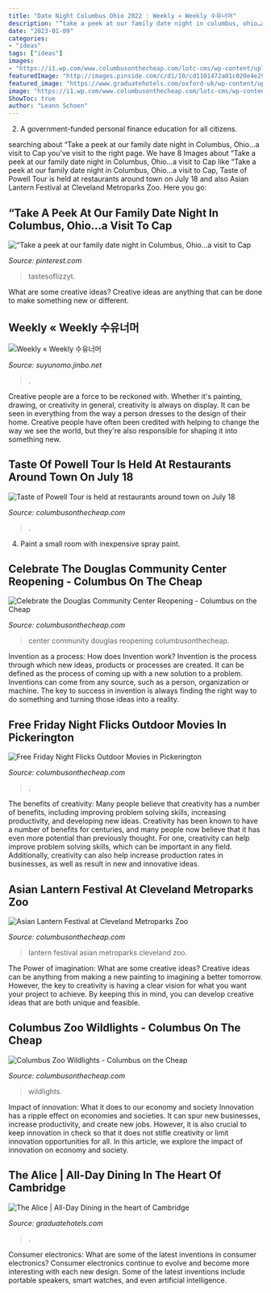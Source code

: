 ```yaml
---
title: "Date Night Columbus Ohio 2022 : Weekly « Weekly 수유너머"
description: "“take a peek at our family date night in columbus, ohio…a visit to cap"
date: "2023-01-09"
categories:
- "ideas"
tags: ["ideas"]
images:
- "https://i1.wp.com/www.columbusonthecheap.com/lotc-cms/wp-content/uploads/2017/05/movies-outdoors.jpg?fit=1200%2C771&amp;ssl=1"
featuredImage: "http://images.pinside.com/c/d1/10/cd1101472a01c020e4e2927064b75b5fbf9b1dc3.gif"
featured_image: "https://www.graduatehotels.com/oxford-uk/wp-content/uploads/sites/38/2021/02/Bell-boy.png"
image: "https://i1.wp.com/www.columbusonthecheap.com/lotc-cms/wp-content/uploads/2018/03/a-sandwich-3986330_1920.jpg?fit=1200%2C800&amp;ssl=1"
ShowToc: true
author: "Leann Schoen"
---
```



2. A government-funded personal finance education for all citizens.

	

		
searching about “Take a peek at our family date night in Columbus, Ohio…a visit to Cap you've visit to the right page. We have 8 Images about “Take a peek at our family date night in Columbus, Ohio…a visit to Cap like “Take a peek at our family date night in Columbus, Ohio…a visit to Cap, Taste of Powell Tour is held at restaurants around town on July 18 and also Asian Lantern Festival at Cleveland Metroparks Zoo. Here you go:
		
    
## “Take A Peek At Our Family Date Night In Columbus, Ohio…a Visit To Cap

<img loading=lazy src="https://i.pinimg.com/originals/b0/6f/da/b06fda7fb0fb02ee7c2936493e3abbb0.jpg" onerror="this.onerror=null;this.src='https://tse2.mm.bing.net/th?id=OIP.r_GmDc2EfQucAoeSYmOfBQHaLH&amp;pid=15.1';" alt="“Take a peek at our family date night in Columbus, Ohio…a visit to Cap">

_Source: pinterest.com_

>tastesoflizzyt. 

	

What are some creative ideas?
Creative ideas are anything that can be done to make something new or different.

    
## Weekly « Weekly 수유너머

<img loading=lazy src="http://images.pinside.com/c/d1/10/cd1101472a01c020e4e2927064b75b5fbf9b1dc3.gif" onerror="this.onerror=null;this.src='https://tse2.mm.bing.net/th?id=OIP.MRS5KFQ12kyr-heRCcIxEQHaJh&amp;pid=15.1';" alt="Weekly « Weekly 수유너머">

_Source: suyunomo.jinbo.net_

>. 

	

Creative people are a force to be reckoned with. Whether it's painting, drawing, or creativity in general, creativity is always on display. It can be seen in everything from the way a person dresses to the design of their home. Creative people have often been credited with helping to change the way we see the world, but they're also responsible for shaping it into something new.

    
## Taste Of Powell Tour Is Held At Restaurants Around Town On July 18

<img loading=lazy src="https://i1.wp.com/www.columbusonthecheap.com/lotc-cms/wp-content/uploads/2018/03/a-sandwich-3986330_1920.jpg?fit=1200%2C800&amp;ssl=1" onerror="this.onerror=null;this.src='https://tse2.mm.bing.net/th?id=OIP.OEKjM0q6IZXogVWYidzykAHaE8&amp;pid=15.1';" alt="Taste of Powell Tour is held at restaurants around town on July 18">

_Source: columbusonthecheap.com_

>. 

	

4. Paint a small room with inexpensive spray paint.

    
## Celebrate The Douglas Community Center Reopening - Columbus On The Cheap

<img loading=lazy src="https://www.columbusonthecheap.com/lotc-cms/wp-content/uploads/2016/05/douglas-community-center-grand-reopening.jpg" onerror="this.onerror=null;this.src='https://tse1.mm.bing.net/th?id=OIP.gPFddrX_4BgXee1wWv3leQHaF0&amp;pid=15.1';" alt="Celebrate the Douglas Community Center Reopening - Columbus on the Cheap">

_Source: columbusonthecheap.com_

>center community douglas reopening columbusonthecheap. 

	

Invention as a process: How does Invention work?
Invention is the process through which new ideas, products or processes are created. It can be defined as the process of coming up with a new solution to a problem. Inventions can come from any source, such as a person, organization or machine. The key to success in invention is always finding the right way to do something and turning those ideas into a reality.

    
## Free Friday Night Flicks Outdoor Movies In Pickerington

<img loading=lazy src="https://i1.wp.com/www.columbusonthecheap.com/lotc-cms/wp-content/uploads/2017/05/movies-outdoors.jpg?fit=1200%2C771&amp;ssl=1" onerror="this.onerror=null;this.src='https://tse3.mm.bing.net/th?id=OIP.hizPQ84-SNjpnwrk-FVKDAHaEw&amp;pid=15.1';" alt="Free Friday Night Flicks Outdoor Movies in Pickerington">

_Source: columbusonthecheap.com_

>. 

	

The benefits of creativity: Many people believe that creativity has a number of benefits, including improving problem solving skills, increasing productivity, and developing new ideas.
Creativity has been known to have a number of benefits for centuries, and many people now believe that it has even more potential than previously thought. For one, creativity can help improve problem solving skills, which can be important in any field. Additionally, creativity can also help increase production rates in businesses, as well as result in new and innovative ideas.

    
## Asian Lantern Festival At Cleveland Metroparks Zoo

<img loading=lazy src="https://i1.wp.com/www.columbusonthecheap.com/lotc-cms/wp-content/uploads/2020/08/DSC_5266.jpg?fit=1200%2C924&amp;ssl=1" onerror="this.onerror=null;this.src='https://tse3.mm.bing.net/th?id=OIP.6-kY7JX8ywYJjr-9JLKO8QHaFs&amp;pid=15.1';" alt="Asian Lantern Festival at Cleveland Metroparks Zoo">

_Source: columbusonthecheap.com_

>lantern festival asian metroparks cleveland zoo. 

	

The Power of imagination: What are some creative ideas?
Creative ideas can be anything from making a new painting to imagining a better tomorrow. However, the key to creativity is having a clear vision for what you want your project to achieve. By keeping this in mind, you can develop creative ideas that are both unique and feasible.

    
## Columbus Zoo Wildlights - Columbus On The Cheap

<img loading=lazy src="https://www.columbusonthecheap.com/lotc-cms/wp-content/uploads/2020/11/Wildlights-5828-Grahm-S.-Jones-Columbus-Zoo-and-Aquarium-scaled.jpg" onerror="this.onerror=null;this.src='https://tse2.mm.bing.net/th?id=OIP.ycPGRFNGByS8fUFa6ucvawHaEK&amp;pid=15.1';" alt="Columbus Zoo Wildlights - Columbus on the Cheap">

_Source: columbusonthecheap.com_

>wildlights. 

	

Impact of innovation: What it does to our economy and society
Innovation has a ripple effect on economies and societies. It can spur new businesses, increase productivity, and create new jobs. However, it is also crucial to keep innovation in check so that it does not stifle creativity or limit innovation opportunities for all. In this article, we explore the impact of innovation on economy and society.

    
## The Alice | All-Day Dining In The Heart Of Cambridge

<img loading=lazy src="https://www.graduatehotels.com/oxford-uk/wp-content/uploads/sites/38/2021/02/Bell-boy.png" onerror="this.onerror=null;this.src='https://tse4.mm.bing.net/th?id=OIP.9611dmbLGLnLUu64idYJdgHaFU&amp;pid=15.1';" alt="The Alice | All-Day Dining in the heart of Cambridge">

_Source: graduatehotels.com_

>. 

	

Consumer electronics: What are some of the latest inventions in consumer electronics?
Consumer electronics continue to evolve and become more interesting with each new design. Some of the latest inventions include portable speakers, smart watches, and even artificial intelligence.

